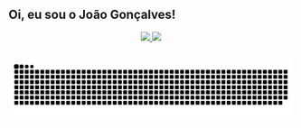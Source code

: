 ## Oi, eu sou o João Gonçalves!
<div align="center">
  <a href="https://github.com/Joao-G-oncalves">
  <img height="180em" src="https://github-readme-stats.vercel.app/api?username=Joao-G-oncalves&show_icons=true&theme=dark&include_all_commits=true&count_private=true"/>
  <img height="180em" src="https://github-readme-stats.vercel.app/api/top-langs/?username=Joao-G-oncalves&layout=compact&langs_count=7&theme=dark"/>
</div>
  
  ##
 
<div> 
 
  ![Snake animation](https://github.com/Joao-G-oncalves/Joao-G-oncalves/blob/output/github-contribution-grid-snake.svg)
 
</div>
